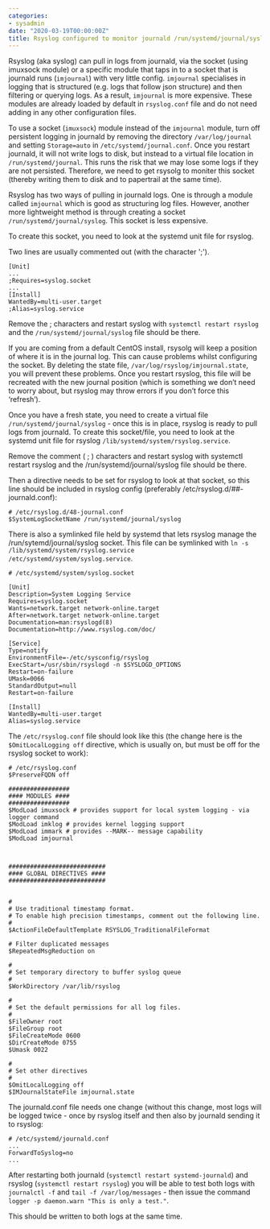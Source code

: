 ```yaml
---
categories:
- sysadmin
date: "2020-03-19T00:00:00Z"
title: Rsyslog configured to monitor journald /run/systemd/journal/syslog socket
---
```

Rsyslog (aka syslog) can pull in logs from journald, via the socket (using imuxsock module) or a specific module that taps in to a socket that is journald runs (```imjournal```) with very little config. ```imjournal``` specialises in logging that is structured (e.g. logs that follow json structure) and then filtering or querying logs. As a result, ```imjournal``` is more expensive.  These modules are already loaded by default in ```rsyslog.conf``` file and do not need adding in any other configuration files.

To use a socket (```imuxsock```) module instead of the ```imjournal``` module, turn off persistent logging in journald by removing the directory ```/var/log/journal``` and setting ```Storage=auto``` in ```/etc/systemd/journal.conf```. Once you restart journald, it will not write logs to disk, but instead to a virtual file location in ```/run/systemd/journal```. This runs the risk that we may lose some logs if they are not persisted. Therefore, we need to get rsysolg to moniter this socket (thereby writing them to disk and to papertrail at the same time).

Rsyslog has two ways of pulling in journald logs. One is through a module called ```imjournal``` which is good as structuring log files. However, another more lightweight method is through creating a socket ```/run/systemd/journal/syslog```. This socket is less expensive. 

To create this socket, you need to look at the systemd unit file for rsyslog. 

Two lines are usually commented out (with the character ';'). 
    
    [Unit]
    ...
    ;Requires=syslog.socket
    ...
    [Install]
    WantedBy=multi-user.target
    ;Alias=syslog.service

Remove the ; characters and restart syslog with ```systemctl restart rsyslog``` and the ```/run/systemd/journal/syslog``` file should be there.

If you are coming from a default CentOS install, rsysolg will keep a position of where it is in the journal log. This can cause problems whilst configuring the socket. By deleting the state file, ```/var/log/rsyslog/imjournal.state```, you will prevent these problems. Once you restart rsyslog, this file will be recreated with the new journal position (which is something we don’t need to worry about, but rsyslog may throw errors if you don’t force this ‘refresh’).

Once you have a fresh state, you need to create a virtual file ```/run/systemd/journal/syslog``` - once this is in place, rsyslog is ready to pull logs from journald. To create this socket/file, you need to look at the systemd unit file for rsyslog ```/lib/systemd/system/rsyslog.service```.

Remove the comment ( ; ) characters and restart syslog with systemctl restart rsyslog and the /run/systemd/journal/syslog file should be there.

Then a directive needs to be set for rsyslog to look at that socket, so this line should be included in rsyslog config (preferably /etc/rsyslog.d/##-journald.conf):
    
    # /etc/rsyslog.d/48-journal.conf
    $SystemLogSocketName /run/systemd/journal/syslog

There is also a symlinked file held by systemd that lets rsyslog manage the /run/sytemd/journal/syslog socket. This file can be symlinked with ```ln -s /lib/systemd/system/rsyslog.service /etc/systemd/system/syslog.service```.

    # /etc/systemd/system/syslog.socket
    
    [Unit]
    Description=System Logging Service
    Requires=syslog.socket
    Wants=network.target network-online.target
    After=network.target network-online.target
    Documentation=man:rsyslogd(8)
    Documentation=http://www.rsyslog.com/doc/
    
    [Service]
    Type=notify
    EnvironmentFile=-/etc/sysconfig/rsyslog
    ExecStart=/usr/sbin/rsyslogd -n $SYSLOGD_OPTIONS
    Restart=on-failure
    UMask=0066
    StandardOutput=null
    Restart=on-failure
    
    [Install]
    WantedBy=multi-user.target
    Alias=syslog.service

The ```/etc/rsyslog.conf``` file should look like this (the change here is the ```$OmitLocalLogging off``` directive, which is usually on, but must be off for the rsyslog socket to work):

    # /etc/rsyslog.conf
    $PreserveFQDN off
    
    #################
    #### MODULES ####
    #################
    $ModLoad imuxsock # provides support for local system logging - via logger command
    $ModLoad imklog # provides kernel logging support
    $ModLoad immark # provides --MARK-- message capability
    $ModLoad imjournal
    
    
    
    ###########################
    #### GLOBAL DIRECTIVES ####
    ###########################
    
    
    #
    # Use traditional timestamp format.
    # To enable high precision timestamps, comment out the following line.
    #
    $ActionFileDefaultTemplate RSYSLOG_TraditionalFileFormat
    
    # Filter duplicated messages
    $RepeatedMsgReduction on
    
    #
    # Set temporary directory to buffer syslog queue
    #
    $WorkDirectory /var/lib/rsyslog
    
    #
    # Set the default permissions for all log files.
    #
    $FileOwner root
    $FileGroup root
    $FileCreateMode 0600
    $DirCreateMode 0755
    $Umask 0022
    
    #
    # Set other directives
    #
    $OmitLocalLogging off
    $IMJournalStateFile imjournal.state

The journald.conf file needs one change (without this change, most logs will be logged twice - once by rsyslog itself and then also by journald sending it to rsyslog:

    # /etc/systemd/journald.conf
    ...
    ForwardToSyslog=no
    ...

After restarting both journald (```systemctl restart systemd-journald```) and rsyslog (```systemctl restart rsyslog```) you will be able to test both logs with ```journalctl -f``` and ```tail -f /var/log/messages``` - then issue the command ```logger -p daemon.warn "This is only a test."```.

This should be written to both logs at the same time.

